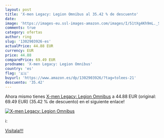 ```yaml
---
layout: post
title: 'X-men Legacy: Legion Omnibus al 35.42 % de descuento'
date: 
image: 'https://images-eu.ssl-images-amazon.com/images/I/51tXg4Kh9mL._SL200_.jpg'
comments: true
category: ofertas
author: ring
slug: '1302903926-es'
actualPrice: 44.88 EUR
currency: EUR
price: 44.88
comparePrice: 69.49 EUR
prodname: 'X-men Legacy: Legion Omnibus'
country: 'es'
flag: '🇪🇸'
buyurl: 'https://www.amazon.es/dp/1302903926/?tag=tolees-21'
descuento: '35.42'
---
```


Ahora mismo tienes [X-men Legacy: Legion Omnibus](https://www.amazon.es/dp/1302903926/?tag=tolees-21) a 44.88 EUR (original: 69.49 EUR) (35.42 %  de descuento) en el siguiente enlace!

[![X-men Legacy: Legion Omnibus](https://images-eu.ssl-images-amazon.com/images/I/51tXg4Kh9mL._SL200_.jpg)](https://www.amazon.es/dp/1302903926/?tag=tolees-21)

ℹ️:


[Visítala!!!](https://www.amazon.es/dp/1302903926/?tag=tolees-21)
